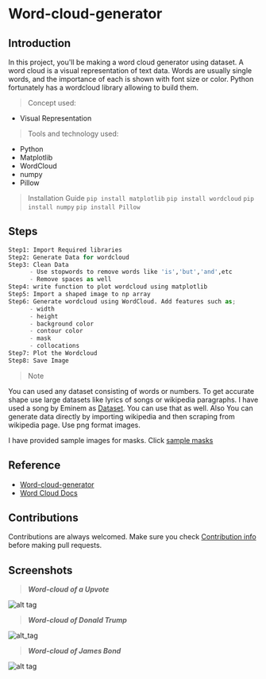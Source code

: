 # Word-cloud-generator
## Introduction
In this project, you'll be making a word cloud generator using dataset.
A word cloud is a visual representation of text data. Words are usually single words, and the importance of each is shown with font size or color. Python fortunately has a wordcloud library allowing to build them.

>Concept used:
* Visual Representation

>Tools and technology used:
* Python
* Matplotlib 
* WordCloud
* numpy
* Pillow

>Installation Guide
``pip install matplotlib``
``pip install wordcloud``
``pip install numpy``
``pip install Pillow``

## Steps
```Python
Step1: Import Required libraries
Step2: Generate Data for wordcloud
Step3: Clean Data 
      - Use stopwords to remove words like 'is','but','and',etc
      - Remove spaces as well
Step4: write function to plot wordcloud using matplotlib  
Step5: Import a shaped image to np array
Step6: Generate wordcloud using WordCloud. Add features such as;
      - width
      - height 
      - background color
      - contour color
      - mask
      - collocations
Step7: Plot the Wordcloud
Step8: Save Image
```
>Note 

You can used any dataset consisting of words or numbers.
To get accurate shape use large datasets like lyrics of songs or wikipedia paragraphs.
I have used a song by Eminem as [Dataset](https://github.com/ColonelAVP/Word-cloud-generator/blob/master/Dataset.txt).
You can use that as well. 
Also You can generate data directly by importing wikipedia and then scraping from wikipedia page.
Use png format images.

I have provided sample images for masks. Click [sample masks](https://github.com/ColonelAVP/Word-cloud-generator/tree/master/Sample)

## Reference
* [Word-cloud-generator](https://towardsdatascience.com/simple-wordcloud-in-python-2ae54a9f58e5)
* [Word Cloud Docs](https://github.com/ColonelAVP/Word-cloud-generator/blob/master/wordcloud.py)

## Contributions
Contributions are always welcomed. Make sure you check [Contribution info](https://github.com/ColonelAVP/Word-cloud-generator/blob/master/Contribution.md) before making pull requests.

## Screenshots
>***Word-cloud of a Upvote***

![alt tag](https://user-images.githubusercontent.com/78366601/119533464-7da1b280-bda3-11eb-8f97-52fa1fb6f0ca.png)

>***Word-cloud of Donald Trump***

![alt_tag](https://user-images.githubusercontent.com/78366601/119533463-7d091c00-bda3-11eb-8741-a57ef774d841.png)

>***Word-cloud of James Bond***

![alt tag](https://user-images.githubusercontent.com/78366601/119533460-7bd7ef00-bda3-11eb-950d-86c66dbf33e2.png)





